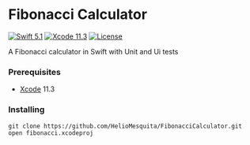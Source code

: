 # Fibonacci Calculator

[![Swift 5.1](https://img.shields.io/badge/Swift-5.1-blue.svg?style=flat)](https://swift.org)
[![Xcode 11.3](https://img.shields.io/badge/Xcode-11.3-blue.svg?style=flat)](https://developer.apple.com/xcode/)
[![License](https://img.shields.io/badge/license-MIT-brightgreen.svg?style=flat)](https://github.com/HelioMesquita/FibonacciCalculator/blob/master/LICENSE)

A Fibonacci calculator in Swift with Unit and Ui tests

### Prerequisites

* [Xcode](https://developer.apple.com/xcode/) 11.3

### Installing

```
git clone https://github.com/HelioMesquita/FibonacciCalculator.git
open fibonacci.xcodeproj
```

